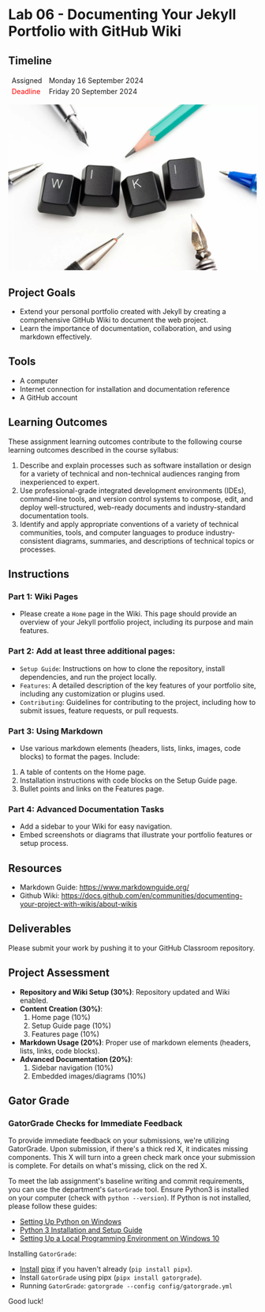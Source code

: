 
# Lab 06 - Documenting Your Jekyll Portfolio with GitHub Wiki

## Timeline
<table>
  <thead>
      <td style="text-align:left;">Assigned</td>
      <td style="text-align:left;">Monday 16 September 2024</td>
  </thead>
  <tfoot>
      <td style="text-align:left; color: red;">Deadline</td>
      <td style="text-align:left;">Friday 20 September 2024</td>
  </tfoot>
</table>

![Lab 6 Assignment](https://github.com/allegheny-college-cmpsc-104-Fall-2024/lab06/blob/main/graphics/wiki.png)

## Project Goals
- Extend your personal portfolio created with Jekyll by creating a comprehensive GitHub Wiki to document the web project.
- Learn the importance of documentation, collaboration, and using markdown effectively.

## Tools
- A computer
- Internet connection for installation and documentation reference
- A GitHub account

## Learning Outcomes
These assignment learning outcomes contribute to the following course learning outcomes described in the course syllabus:

1. Describe and explain processes such as software installation or design for a variety of technical and non-technical audiences ranging from inexperienced to expert.
2. Use professional-grade integrated development environments (IDEs), command-line tools, and version control systems to compose, edit, and deploy well-structured, web-ready documents and industry-standard documentation tools.
4. Identify and apply appropriate conventions of a variety of technical communities, tools, and computer languages to produce industry-consistent diagrams, summaries, and descriptions of technical topics or processes.

## Instructions

### Part 1: Wiki Pages
- Please create a `Home` page in the Wiki. This page should provide an overview of your Jekyll portfolio project, including its purpose and main features.

### Part 2: Add at least three additional pages:
- `Setup Guide`: Instructions on how to clone the repository, install dependencies, and run the project locally.
- `Features`: A detailed description of the key features of your portfolio site, including any customization or plugins used.
- `Contributing`: Guidelines for contributing to the project, including how to submit issues, feature requests, or pull requests.

### Part 3: Using Markdown
- Use various markdown elements (headers, lists, links, images, code blocks) to format the pages. Include:
1. A table of contents on the Home page.
2. Installation instructions with code blocks on the Setup Guide page.
3. Bullet points and links on the Features page.

### Part 4: Advanced Documentation Tasks
- Add a sidebar to your Wiki for easy navigation.
- Embed screenshots or diagrams that illustrate your portfolio features or setup process.

## Resources
- Markdown Guide: https://www.markdownguide.org/
- Github Wiki: https://docs.github.com/en/communities/documenting-your-project-with-wikis/about-wikis

## Deliverables
Please submit your work by pushing it to your GitHub Classroom repository.

## Project Assessment
- **Repository and Wiki Setup (30%)**: Repository updated and Wiki enabled.
- **Content Creation (30%)**: 
    1. Home page (10%)
    2. Setup Guide page (10%)
    3. Features page (10%)
- **Markdown Usage (20%)**: Proper use of markdown elements (headers, lists, links, code blocks).
- **Advanced Documentation (20%)**:
    1. Sidebar navigation (10%)
    2. Embedded images/diagrams (10%)

## Gator Grade
### GatorGrade Checks for Immediate Feedback

To provide immediate feedback on your submissions, we're utilizing GatorGrade. Upon submission, if there's a thick red X, it indicates missing components. This X will turn into a green check mark once your submission is complete. For details on what's missing, click on the red X.

To meet the lab assignment's baseline writing and commit requirements, you can use the department's `GatorGrade` tool. Ensure Python3 is installed on your computer (check with `python --version`). If Python is not installed, please follow these guides:

- [Setting Up Python on Windows](https://realpython.com/lessons/python-windows-setup/)
- [Python 3 Installation and Setup Guide](https://realpython.com/installing-python/)
- [Setting Up a Local Programming Environment on Windows 10](https://www.digitalocean.com/community/tutorials/how-to-install-python-3-and-set-up-a-local-programming-environment-on-windows-10)

Installing `GatorGrade`:

- [Install](https://pipx.pypa.io/stable/) [pipx](https://pipx.pypa.io/stable/) if you haven't already (`pip install pipx`).
- Install `GatorGrade` using pipx (`pipx install gatorgrade`).
- Running `GatorGrade`:
 `gatorgrade --config config/gatorgrade.yml`

Good luck!

